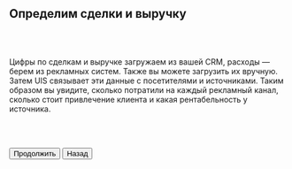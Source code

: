 <br>
<br>

## Определим сделки и выручку

<br>
<br>

Цифры по сделкам и выручке загружаем из вашей CRM, расходы — берем из рекламных систем. Также вы можете загрузить их вручную. Затем UIS связывает эти данные с посетителями и источниками. Таким образом вы увидите, сколько потратили на каждый рекламный канал, сколько стоит привлечение клиента и какая рентабельность у источника.

<br>
<br>

<button b_to="/demo/romi/step3.md" b_type="fill" b_theme="primary">Продолжить</button>
<button b_to="/demo/romi/step1.md" b_type="outline" b_theme="secondary">Назад</button>